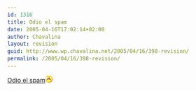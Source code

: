 ```yaml
---
id: 1316
title: Odio el spam
date: 2005-04-16T17:02:14+02:00
author: Chavalina
layout: revision
guid: http://www.wp.chavalina.net/2005/04/16/398-revision/
permalink: /2005/04/16/398-revision/
---
```

<a href="http://www.bitacoras.com/usuarios/?u=2090_chavalina_diario" target="_blank">Odio el spam</a>![emo](/imagenes/emoticonos/enfadado.gif)